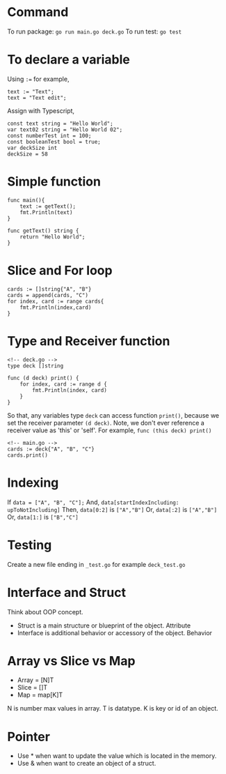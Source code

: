 # Command

To run package: `go run main.go deck.go`
To run test: `go test`

# To declare a variable

Using `:=` for example,

```
text := "Text";
text = "Text edit";
```

Assign with Typescript,

```
const text string = "Hello World";
var text02 string = "Hello World 02";
const numberTest int = 100;
const booleanTest bool = true;
var deckSize int
deckSize = 58
```

# Simple function

```
func main(){
	text := getText();
	fmt.Println(text)
}

func getText() string {
	return "Hello World";
}
```

# Slice and For loop

```
cards := []string{"A", "B"}
cards = append(cards, "C")
for index, card := range cards{
	fmt.Println(index,card)
}
```

# Type and Receiver function

```
<!-- deck.go -->
type deck []string

func (d deck) print() {
	for index, card := range d {
		fmt.Println(index, card)
	}
}
```

So that, any variables type `deck` can access function `print()`, because we set the receiver parameter `(d deck)`.
Note, we don't ever reference a receiver value as 'this' or 'self'. For example, `func (this deck) print()`

```
<!-- main.go -->
cards := deck{"A", "B", "C"}
cards.print()
```

# Indexing

If `data = ["A", "B", "C"];`
And, `data[startIndexIncluding: upToNotIncluding]`
Then, `data[0:2]` is `["A","B"]`
Or, `data[:2]` is `["A","B"]`
Or, `data[1:]` is `["B","C"]`

# Testing

Create a new file ending in `_test.go` for example `deck_test.go`

# Interface and Struct

Think about OOP concept.

- Struct is a main structure or blueprint of the object. Attribute
- Interface is additional behavior or accessory of the object. Behavior

# Array vs Slice vs Map

- Array = [N]T
- Slice = []T
- Map = map[K]T

N is number max values in array.
T is datatype.
K is key or id of an object.

# Pointer

- Use * when want to update the value which is located in the memory.
- Use & when want to create an object of a struct.